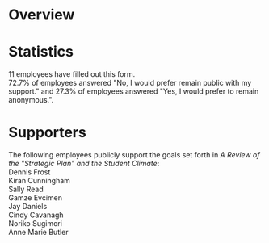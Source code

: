 # Overview
# Statistics
11 employees have filled out this form.  
72.7% of employees answered "No, I would prefer remain public with my support." and 27.3% of employees answered "Yes, I would prefer to remain anonymous.".  
# Supporters
The following employees publicly support the goals set forth in _A Review of the "Strategic Plan" and the Student Climate_:  
Dennis Frost  
Kiran Cunningham  
Sally Read  
Gamze Evcimen  
Jay Daniels  
Cindy Cavanagh  
Noriko Sugimori  
Anne Marie Butler  
